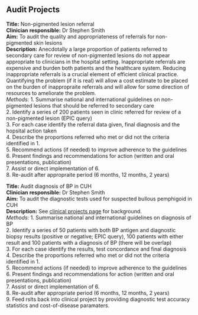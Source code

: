 ## Audit Projects

**Title:** Non-pigmented lesion referral <br>
**Clinician responsible:** Dr Stephen Smith <br>
**Aim:** To audit the quality and appropriateness of referrals for non-pigmented skin lesions  <br>
**Description:** Anecdotally a large proportion of patients referred to secondary care for review of non-pigmented lesions do not appear appropriate to clinicians in the hospital setting. Inappropriate referrals are expensive and burden both patients and the healthcare system. Reducing inappropriate referrals is a crucial element of efficient clinical practice. Quantifying the problem (if it is real) will allow a cost estimate to be placed on the burden of inappropraite referrals and will allow for some direction of resources to ameliorate the problem. <br>
*Methods:* 1. Summarise national and international guidelines on non-pigmented lesions that should be referred to secondary care  <br>
2. Identify a series of 200 patients seen in clinic referred for review of a non-pigmented lesion (EPIC query) <br>
3. For each case identify the referral data given, final diagnosis and the hopsital action taken <br>
4. Describe the proportions referred who met or did not the criteria identified in 1. <br>
5. Recommend actions (if needed) to improve adherence to the guidelines <br>
6. Present findings and recommendations for action (written and oral presentations, publication) <br>
7. Assist or direct implementation of 6. <br>
8. Re-audit after appropraite period (6 months, 12 months, 2 years)

**Title:** Audit diagnosis of BP in CUH <br>
**Clinician responsible:** Dr Stephen Smith <br>
**Aim:** To audit the diagnostic tests used for suspected bullous pemphigoid in CUH  <br>
**Description:** See [clinical projects page](/Clinical_Projects.md/) for background. <br>
*Methods:* 1. Summarise national and international guidelines on diagnosis of BP  <br>
2. Identify a series of 50 patients with both BP antigen and diagnostic biopsy results (positive or negative; EPIC query), 100 patients with either result and 100 patients with a diagnosis of BP (there will be overlap) <br>
3. For each case identify the results, test concordance and final diagnosis <br>
4. Describe the proportions referred who met or did not the criteria identified in 1. <br>
5. Recommend actions (if needed) to improve adherence to the guidelines <br>
6. Present findings and recommendations for action (written and oral presentations, publication) <br>
7. Assist or direct implementation of 6. <br>
8. Re-audit after appropriate period (6 months, 12 months, 2 years) <br>
9. Feed rslts back into clinical project by providing diagnostic test accuracy statistics and cost-of-disease paramaters.
